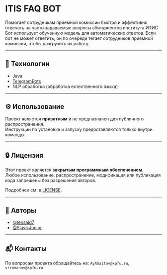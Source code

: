 # ITIS FAQ BOT

Помогает сотрудникам приемной комиссии быстро и эффективно отвечать на часто задаваемые вопросы абитуриентов института ИТИС.  
Бот использует обученную модель для автоматических ответов. Если бот не может ответить, он по очереди тегает сотрудников приемной комиссии, чтобы разгрузить их работу.

---

## 🚀 Технологии

- Java  
- [TelegramBots](https://github.com/rubenlagus/TelegramBots)  
- NLP обработка (обработка естественного языка)

---

## ⚙️ Использование

Проект является **приватным** и не предназначен для публичного распространения.  
Инструкции по установке и запуску предоставляются только внутри команды.

---

## 🔒 Лицензия

Этот проект является **закрытым программным обеспечением**.  
Любое использование, распространение, модификация или публикация кода запрещены без разрешения авторов.

Подробнее см. в [LICENSE](./LICENSE).

---

## 👥 Авторы

- [@tensaid7](https://github.com/tensaid7)  
- [@SlavikJunior](https://github.com/SlavikJunior)

---

## 📬 Контакты

По вопросам проекта обращайтесь на: `AyASaitov@kpfu.ru`, `vrromanov@kpfu.ru`
